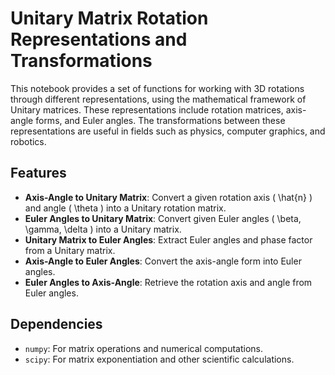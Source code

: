 # Unitary Matrix Rotation Representations and Transformations

This notebook provides a set of functions for working with 3D rotations through different representations, using the mathematical framework of Unitary matrices. These representations include rotation matrices, axis-angle forms, and Euler angles. The transformations between these representations are useful in fields such as physics, computer graphics, and robotics.

## Features

- **Axis-Angle to Unitary Matrix**: Convert a given rotation axis \( \hat{n} \) and angle \( \theta \) into a Unitary rotation matrix.
- **Euler Angles to Unitary Matrix**: Convert given Euler angles \( \beta, \gamma, \delta \) into a Unitary matrix.
- **Unitary Matrix to Euler Angles**: Extract Euler angles and phase factor from a Unitary matrix.
- **Axis-Angle to Euler Angles**: Convert the axis-angle form into Euler angles.
- **Euler Angles to Axis-Angle**: Retrieve the rotation axis and angle from Euler angles.

## Dependencies

- `numpy`: For matrix operations and numerical computations.
- `scipy`: For matrix exponentiation and other scientific calculations.

